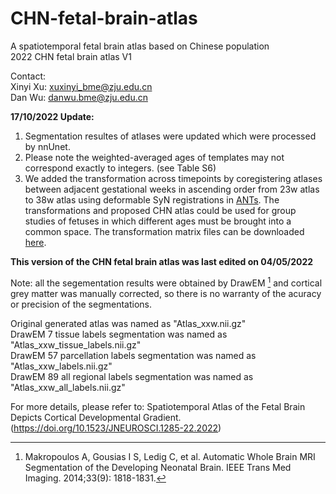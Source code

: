 # CHN-fetal-brain-atlas
A spatiotemporal fetal brain atlas based on Chinese population\
2022 CHN fetal brain atlas V1

Contact:\
Xinyi Xu: xuxinyi_bme@zju.edu.cn\
Dan Wu: danwu.bme@zju.edu.cn

**17/10/2022 Update:**
1. Segmentation resultes of atlases were updated which were processed by nnUnet.
2. Please note the weighted-averaged ages of templates may not correspond exactly to integers. (see Table S6)
3. We added the transformation across timepoints by coregistering atlases between adjacent gestational weeks in ascending order from 23w atlas to 38w atlas using deformable SyN registrations in [ANTs](https://github.com/ANTsX/ANTs). The transformations and proposed CHN atlas could be used for group studies of fetuses in which different ages must be brought into a common space. The transformation matrix files can be downloaded [here](https://drive.google.com/file/d/1NaOycMvN7NN_CstHKtvJo2bbmLTQMJgy/view?usp=sharing).

**This version of the CHN fetal brain atlas was last edited on 04/05/2022**

Note: all the segementation results were obtained by DrawEM [^1] and cortical grey matter was manually corrected, so there is no warranty of the acuracy or precision of the segmentations.
[^1]: Makropoulos A, Gousias I S, Ledig C, et al. Automatic Whole Brain MRI Segmentation of the Developing Neonatal Brain. IEEE Trans Med Imaging. 2014;33(9): 1818-1831.

Original generated atlas was named as "Atlas_xxw.nii.gz"\
DrawEM 7 tissue labels segmentation was named as "Atlas_xxw_tissue_labels.nii.gz"\
DrawEM 57 parcellation labels segmentation was named as "Atlas_xxw_labels.nii.gz"\
DrawEM 89 all regional labels segmentation was named as "Atlas_xxw_all_labels.nii.gz"

For more details, please refer to: Spatiotemporal Atlas of the Fetal Brain Depicts Cortical Developmental Gradient. (https://doi.org/10.1523/JNEUROSCI.1285-22.2022)
